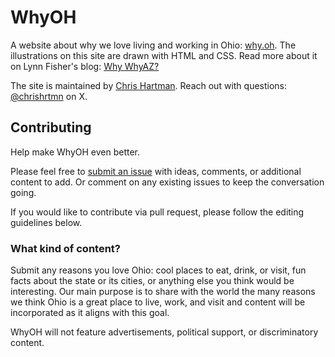 # WhyOH

A website about why we love living and working in Ohio: [why.oh](http://why.oh/). The illustrations on this site are drawn with HTML and CSS. Read more about it on Lynn Fisher's blog: [Why WhyAZ?](https://lynnandtonic.com/thoughts/entries/why-whyaz/)

The site is maintained by [Chris Hartman](https://github.com/chrishrtmn). Reach out with questions: [@chrishrtmn](https://x.com/chrishrtmn) on X.

## Contributing

Help make WhyOH even better.

Please feel free to [submit an issue](https://github.com/chrishrtmn/whyoh/issues) with ideas, comments, or additional content to add. Or comment on any existing issues to keep the conversation going.

If you would like to contribute via pull request, please follow the editing guidelines below.

### What kind of content?

Submit any reasons you love Ohio: cool places to eat, drink, or visit, fun facts about the state or its cities, or anything else you think would be interesting. Our main purpose is to share with the world the many reasons we think Ohio is a great place to live, work, and visit and content will be incorporated as it aligns with this goal.

WhyOH will not feature advertisements, political support, or discriminatory content.
